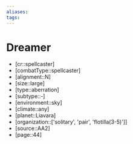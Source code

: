 ```yaml
---
aliases: 
tags: 
---
```


# Dreamer

- [cr::spellcaster]
- [combatType::spellcaster]
- [alignment::N]
- [size::large]
- [type::aberration]
- [subtype::-]
- [environment::sky]
- [climate::any]
- [planet::Liavara]
- [organization::['solitary', 'pair', 'flotilla(3-5)']]
- [source::AA2]
- [page::44]
